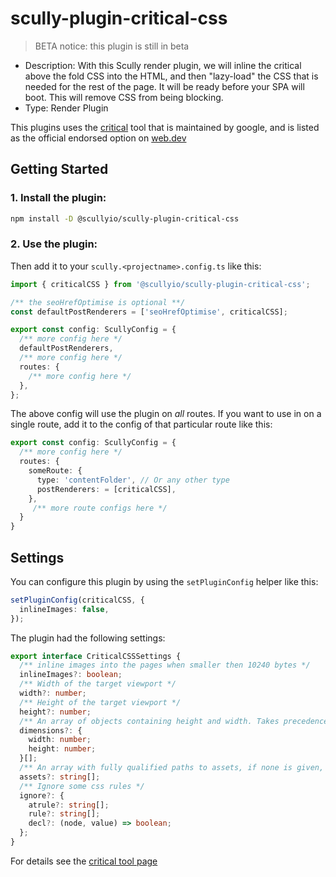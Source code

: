 # scully-plugin-critical-css

> BETA notice: this plugin is still in beta

- Description: With this Scully render plugin, we will inline the critical above the fold CSS into the HTML, and then "lazy-load" the CSS that is needed for the rest of the page. It will be ready before your SPA will boot. This will remove CSS from being blocking.
- Type: Render Plugin

This plugins uses the [critical](https://github.com/addyosmani/critical#critical) tool that is maintained by google, and is listed as the official endorsed option on [web.dev](https://web.dev/extract-critical-css/)

## Getting Started

### 1. Install the plugin:

```bash
npm install -D @scullyio/scully-plugin-critical-css
```

### 2. Use the plugin:

Then add it to your `scully.<projectname>.config.ts` like this:

```typescript
import { criticalCSS } from '@scullyio/scully-plugin-critical-css';

/** the seoHrefOptimise is optional **/
const defaultPostRenderers = ['seoHrefOptimise', criticalCSS];

export const config: ScullyConfig = {
  /** more config here */
  defaultPostRenderers,
  /** more config here */
  routes: {
    /** more config here */
  },
};
```

The above config will use the plugin on _all_ routes. If you want to use in on a single route, add it to the config of that particular route like this:

```typescript
export const config: ScullyConfig = {
  /** more config here */
  routes: {
    someRoute: {
      type: 'contentFolder', // Or any other type
      postRenderers: = [criticalCSS],
    },
     /** more route configs here */
  }
}
```

## Settings

You can configure this plugin by using the `setPluginConfig` helper like this:

```typescript
setPluginConfig(criticalCSS, {
  inlineImages: false,
});
```

The plugin had the following settings:

```typescript
export interface CriticalCSSSettings {
  /** inline images into the pages when smaller then 10240 bytes */
  inlineImages?: boolean;
  /** Width of the target viewport */
  width?: number;
  /** Height of the target viewport */
  height?: number;
  /** An array of objects containing height and width. Takes precedence over width and height if set */
  dimensions?: {
    width: number;
    height: number;
  }[];
  /** An array with fully qualified paths to assets, if none is given, the root, and the root/assets will be used to look for static assets*/
  assets?: string[];
  /** Ignore some css rules */
  ignore?: {
    atrule?: string[];
    rule?: string[];
    decl?: (node, value) => boolean;
  };
}
```

For details see the [critical tool page](https://github.com/addyosmani/critical)
